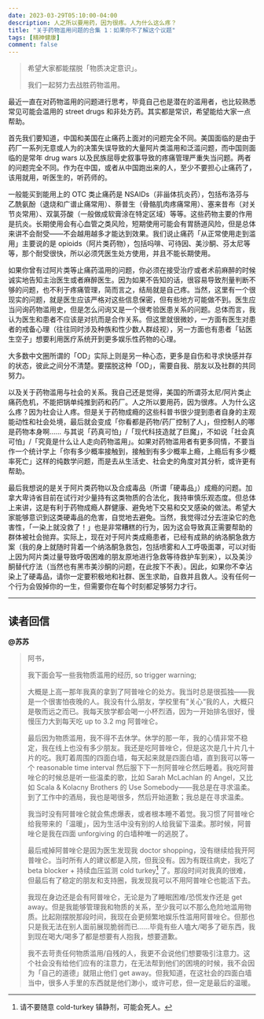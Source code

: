 ```yaml
---
date: 2023-03-29T05:10:00-04:00
description: 人之所以要用药，因为很疼。人为什么这么疼？
title: "关于药物滥用问题的合集 1：如果你不了解这个议题"
tags: [精神健康]
comment: false
---
```


> 希望大家都能摆脱「物质决定意识」。
>
> 我们一起努力去战胜药物滥用。

最近一直在对药物滥用的问题进行思考，毕竟自己也是潜在的滥用者，也比较熟悉常见可能会滥用的 street drugs 和非处方药。其实都是常识，希望能给大家一点帮助。

首先我们要知道，中国和美国在止痛药上面对的问题完全不同。美国面临的是由于药厂一系列无意或人为的决策失误导致的大量阿片类滥用和泛滥问题，而中国则面临的是常年 drug wars 以及民族屈辱史叙事导致的疼痛管理严重失当问题。两者的问题完全不同。作为在中国，或者从中国跑出来的人，至少不要担心止痛药了，该用就用，听医生的，听药师的。

一般能买到能用上的 OTC 类止痛药是 NSAIDs（非甾体抗炎药），包括布洛芬与乙酰氨酚（退烧和广谱止痛常用）、萘普生（骨骼肌肉疼痛常用）、塞来昔布（对关节炎常用）、双氯芬酸（一般做成软膏涂在特定区域）等等。这些药物主要的作用是抗炎。长期使用会有心血管之类风险，短期使用可能会有胃肠道风险，但是总体来讲不会耐受——不会越用越多才能达到效果。我们说止痛药「从正常使用走到滥用」主要说的是 opioids（阿片类药物），包括吗啡、可待因、美沙酮、芬太尼等等，那个耐受很快，所以必须凭医生处方使用，并且不能长期使用。

如果你曾有过阿片类等止痛药滥用的问题，你必须在接受治疗或者术前麻醉的时候诚实地告知主治医生或者麻醉医生。因为如果不告知的话，很容易导致剂量判断不够的问题，也不利于疼痛管理，简而言之，结局就是自己疼。当然，这里有一个很现实的问题，就是医生应该严格对这些信息保密，但有些地方可能做不到。医生应当问询药物滥用史，但是怎么问询又是一个很考验医患关系的问题。总体而言，我认为医生和患者不应该是对抗而是合作关系。但这里就很微妙，一方面有医生对患者的戒备心理（往往同时涉及种族和性少数人群歧视），另一方面也有患者「钻医生空子」想要利用医疗系统开到更多娱乐性药物的心理。

大多数中文圈所谓的「OD」实际上则是另一种心态，更多是自伤和寻求快感并存的状态，彼此之间分不清楚。要摆脱这种「OD」，需要自我、朋友以及社群的共同努力。

以及关于药物滥用与社会的关系。我自己还是觉得，美国的所谓芬太尼/阿片类止痛药危机，不能把锅单纯推到药和药厂。人之所以要用药，因为很疼。人为什么这么疼？因为社会让人疼。但是关于药物成瘾的这些科普书很少提到患者自身的主观能动性和社会处境，最后就会变成「你看都是药物/药厂控制了人」，但控制人的哪是药物本身啊…… 与其说「药真可怕」/「现代科技造就了巨魔」，不如说「社会真可怕」/「究竟是什么让人走向药物滥用」。如果对药物滥用者有更多同情，不要当作一个统计学上「你有多少概率接触到，接触到有多少概率上瘾，上瘾后有多少概率死亡」这样的纯数学问题，而是去从生活史、社会史的角度对其分析，或许更有帮助。

最后我想说的是关于阿片类药物以及合成毒品（所谓「硬毒品」）成瘾的问题。加拿大卑诗省目前在试行对少量持有这类物质的合法化，我持审慎乐观态度。但总体上来讲，这是有利于药物成瘾人群健康、避免地下交易和交叉感染的做法。希望大家能够意识到这类硬毒品的危害，自觉地去避免。当然，我觉得过分去渲染它的危害性，「一染上就没救了！」也是非常糟糕的行为，因为这会导致真正需要帮助的群体被社会抛弃。实际上，现在对于阿片类成瘾患者，已经有成熟的纳洛酮急救方案（我的身上就随时背着一个纳洛酮急救包，包括喷雾和人工呼吸面罩，可以对街上因为阿片类过量导致呼吸困难的朋友原地进行急救等待救护车到来），以及美沙酮替代疗法（当然也有黑市美沙酮的问题，在此按下不表）。因此，如果你不幸沾染上了硬毒品，请你一定要积极地和社群、医生求助，自救并且救人。没有任何一个行为会毁掉你的一生，但需要你在每个时刻都足够努力才行。

---

## 读者回信

**@苏苏**

> 阿书，
> 
> 我下面会写一些我物质滥用的经历, so trigger warning;
> 
> 大概是上高一那年我真的拿到了阿普唑仑的处方。我当时总是很孤独——我是一个很害怕夜晚的人。我没有什么朋友，学校里有”关心“我的人，大概只是敬而远之而已。我每天放学都会喝一小杯烈酒，因为一开始排名很好，慢慢压力大到每天吃 up to 3.2 mg 阿普唑仑。
>
> 最后因为物质滥用，我不得不去休学。休学的那一年，我的心情非常不稳定，我在线上也没有多少朋友。我还是吃阿普唑仑，但是这次是几十片几十片的吃。我盯着周围的四面白墙，每天起来就是四面白墙，直到我可以等一个 reasonable time interval 然后服下下一剂阿普唑仑然后睡着。我吃阿普唑仑的时候总是听一些温柔的歌，比如 Sarah McLachlan 的 Angel，又比如 Scala & Kolacny Brothers 的 Use Somebody——我总是在寻求温柔。到了工作中的酒局，我也是喝很多，然后开始道歉；我总是在寻求温柔。
>
> 我当时没有阿普唑仑就会焦虑爆表，或者根本睡不着觉。我习惯了阿普唑仑给我带来的「温暖」，因为生活中没有别的人给我留下温柔。那时候，阿普唑仑是我在四面 unforgiving 的白墙种唯一的逃脱了。
>
> 最后戒掉阿普唑仑是因为医生发现我 doctor shopping，没有继续给我开阿普唑仑。当时所有人的建议都是入院，但我没有。因为有既往病史，我吃了 beta blocker + 持续血压监测 cold turkey[^1] 了。那段时间对我真的很难，但最后有了稳定的朋友和支持圈，我发现我可以不用阿普唑仑也能活下去。
>
> 我现在身边还是会有阿普唑仑，无论是为了睡眠困难/恐慌发作还是 get away。但是我能够管理我和物质的关系，至少我可以不那么危险地滥用物质。比起刚摆脱那段时间，我现在会更频繁地娱乐性滥用阿普唑仑。但那也只是我无法在别人面前展现脆弱而已……毕竟有些人嗑大/喝多了砸东西，我到现在喝大/喝多了都是想要有人抱我，想要道歉。
>
> 我不去苛责任何物质滥用/自残的人，我更不会说他们想要吸引注意力。这个社会没有给他们应有的注意力，在无法帮到他们的困境的时候，我不会因为「自己的道德」就阻止他们 get away。但我知道，在这社会的四面白墙当中，很多人手里的东西就是他们渺小，或许可悲，但一定是最后的温暖。

[^1]: 请不要随意 cold-turkey 镇静剂，可能会死人。
